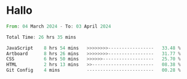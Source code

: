# Hallo
<!--START_SECTION:waka-->

```rust
From: 04 March 2024 - To: 03 April 2024

Total Time: 26 hrs 35 mins

JavaScript    8 hrs 54 mins   >>>>>>>>-----------------   33.48 %
Artboard      8 hrs 26 mins   >>>>>>>>-----------------   31.77 %
CSS           6 hrs 50 mins   >>>>>>-------------------   25.70 %
HTML          2 hrs 13 mins   >>-----------------------   08.38 %
Git Config    4 mins          -------------------------   00.28 %
```

<!--END_SECTION:waka-->
